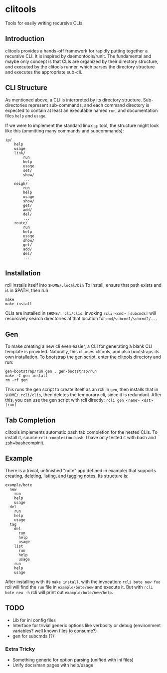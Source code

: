 # clitools

Tools for easily writing recursive CLIs

## Introduction
clitools provides a hands-off framework for rapidly putting together a
recursive CLI. It is inspired by daemontools/runit. The fundamental
and maybe only concept is that CLIs are organized by their directory
structure, and executed by the clitools runner, which parses the directory
structure and executes the appropriate sub-cli.

## CLI Structure
As mentioned above, a CLI is interpreted by its directory structure.
Sub-directories represent sub-commands, and each command directory is
expected to contain at least an executable named `run`, and documentation
files `help` and `usage`.

If we were to implement the standard linux `ip` tool, the structure might
look like this (ommitting many commands and subcommands):
```
ip/
	help
	usage
	link/
		run
		help
		usage
		set/
		show/
		...
	neigh/
		run
		help
		usage
		show/
		get/
		add/
		del/
		...
	route/
		run
		help
		usage
		show/
		get/
		add/
		del/
		...
```

## Installation
rcli installs itself into `$HOME/.local/bin`
To install, ensure that path exists and is in $PATH, then run
```
make
make install
```
CLIs are installed in `$HOME/.rcli/clis`. Invoking `rcli <cmd> [subcmds]`
will recursively search directories at that location for
`cmd/subcmd1/subcmd2/...`

## Gen
To make creating a new cli even easier, a CLI for generating a blank CLI
template is provided. 
Naturally, this cli uses clitools, and also bootstraps its own installation.
To bootstrap the gen script, enter the clitools directory and run:
```
gen-bootstrap/run gen . gen-bootstrap/run
make -C gen install
rm -rf gen
```
This runs the gen script to create itself as an rcli in `gen`, then
installs that in `$HOME/.rcli/clis`, then deletes the temporary cli,
since it is redundant.
After this, you can use the gen script with rcli directly:
`rcli gen <name> <dst> [run]`

## Tab Completion
clitools implements automatic bash tab completion for the nested CLIs. To
install it, source `rcli-completion.bash`. I have only tested it with bash
and zsh+bashcompinit.

## Example
There is a trivial, unfinished "note" app defined in example/ that supports
creating, deleting, listing, and tagging notes. Its structure is:
```
example/bote
  new
    run
    help
    usage
  del
    run
    help
    usage
  tag
    del
      run
      help
      usage
    list
      run
      help
      usage
    run
    help
    usage
```

After installing with its `make install`, with the invocation:
`rcli bote new foo` rcli will find the `run` file in
`example/bote/new` and execute it. But with `rcli bote new -h` rcli will
print out `example/bote/new/help`.

## TODO
* Lib for ini config files
* Interface for trivial generic options like verbosity or debug (environment variables? well known files to consume?)
* gen for subcmds (?)

### Extra Tricky
* Something generic for option parsing (unified with ini files)
* Unify docs/man pages with help/usage
